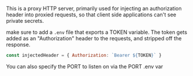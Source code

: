 This is a proxy HTTP server, primarily used for injecting an authorization header into proxied requests, so that client side applications can't see private secrets.

make sure to add a `.env` file that exports a TOKEN variable. The token gets added as an "Authorization" header to the requests, and stripped off the response.

```js
const injectedHeader = { Authorization: `Bearer ${TOKEN}` }
```

You can also specify the PORT to listen on via the PORT .env var
